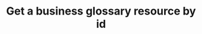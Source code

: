 ---
title: Get a business glossary resource by id
excerpt: Get a business glossary resource by id
api:
  file: data-world.json
  operationId: getMetadataGlossary
hidden: false
---